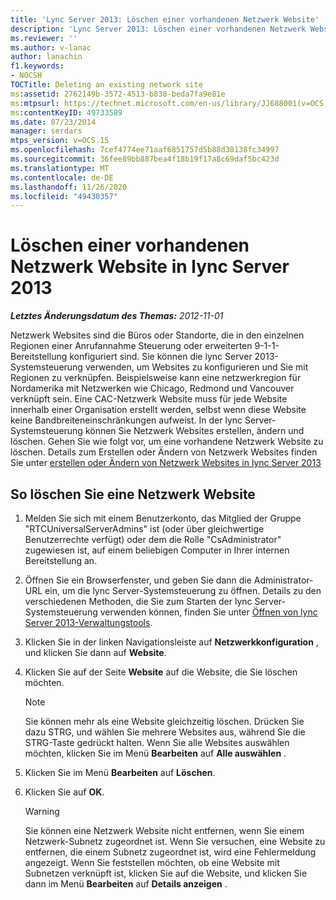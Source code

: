 ```yaml
---
title: 'Lync Server 2013: Löschen einer vorhandenen Netzwerk Website'
description: 'Lync Server 2013: Löschen einer vorhandenen Netzwerk Website.'
ms.reviewer: ''
ms.author: v-lanac
author: lanachin
f1.keywords:
- NOCSH
TOCTitle: Deleting an existing network site
ms:assetid: 2762149b-3572-4513-b838-beda7fa9e81e
ms:mtpsurl: https://technet.microsoft.com/en-us/library/JJ688001(v=OCS.15)
ms:contentKeyID: 49733589
ms.date: 07/23/2014
manager: serdars
mtps_version: v=OCS.15
ms.openlocfilehash: 7cef4774ee71aaf6851757d5b88d30138fc34997
ms.sourcegitcommit: 36fee89bb887bea4f18b19f17a8c69daf5bc423d
ms.translationtype: MT
ms.contentlocale: de-DE
ms.lasthandoff: 11/26/2020
ms.locfileid: "49430357"
---
```

# <a name="deleting-an-existing-network-site-in-lync-server-2013"></a>Löschen einer vorhandenen Netzwerk Website in lync Server 2013

<div data-xmlns="http://www.w3.org/1999/xhtml">

<div class="topic" data-xmlns="http://www.w3.org/1999/xhtml" data-msxsl="urn:schemas-microsoft-com:xslt" data-cs="https://msdn.microsoft.com/">

<div data-asp="https://msdn2.microsoft.com/asp">



</div>

<div id="mainSection">

<div id="mainBody">

<span> </span>

_**Letztes Änderungsdatum des Themas:** 2012-11-01_

Netzwerk Websites sind die Büros oder Standorte, die in den einzelnen Regionen einer Anrufannahme Steuerung oder erweiterten 9-1-1-Bereitstellung konfiguriert sind. Sie können die lync Server 2013-Systemsteuerung verwenden, um Websites zu konfigurieren und Sie mit Regionen zu verknüpfen. Beispielsweise kann eine netzwerkregion für Nordamerika mit Netzwerken wie Chicago, Redmond und Vancouver verknüpft sein. Eine CAC-Netzwerk Website muss für jede Website innerhalb einer Organisation erstellt werden, selbst wenn diese Website keine Bandbreiteneinschränkungen aufweist. In der lync Server-Systemsteuerung können Sie Netzwerk Websites erstellen, ändern und löschen. Gehen Sie wie folgt vor, um eine vorhandene Netzwerk Website zu löschen. Details zum Erstellen oder Ändern von Netzwerk Websites finden Sie unter [erstellen oder Ändern von Netzwerk Websites in lync Server 2013](lync-server-2013-creating-or-modifying-network-sites.md)

<div>

## <a name="to-delete-a-network-site"></a>So löschen Sie eine Netzwerk Website

1.  Melden Sie sich mit einem Benutzerkonto, das Mitglied der Gruppe "RTCUniversalServerAdmins" ist (oder über gleichwertige Benutzerrechte verfügt) oder dem die Rolle "CsAdministrator" zugewiesen ist, auf einem beliebigen Computer in Ihrer internen Bereitstellung an.

2.  Öffnen Sie ein Browserfenster, und geben Sie dann die Administrator-URL ein, um die lync Server-Systemsteuerung zu öffnen. Details zu den verschiedenen Methoden, die Sie zum Starten der lync Server-Systemsteuerung verwenden können, finden Sie unter [Öffnen von lync Server 2013-Verwaltungstools](lync-server-2013-open-lync-server-administrative-tools.md).

3.  Klicken Sie in der linken Navigationsleiste auf **Netzwerkkonfiguration** , und klicken Sie dann auf **Website**.

4.  Klicken Sie auf der Seite **Website** auf die Website, die Sie löschen möchten.
    
    <div>
    

    > [!NOTE]  
    > Sie können mehr als eine Website gleichzeitig löschen. Drücken Sie dazu STRG, und wählen Sie mehrere Websites aus, während Sie die STRG-Taste gedrückt halten. Wenn Sie alle Websites auswählen möchten, klicken Sie im Menü <STRONG>Bearbeiten</STRONG> auf <STRONG>Alle auswählen</STRONG> .

    
    </div>

5.  Klicken Sie im Menü **Bearbeiten** auf **Löschen**.

6.  Klicken Sie auf **OK**.
    
    <div>
    

    > [!WARNING]  
    > Sie können eine Netzwerk Website nicht entfernen, wenn Sie einem Netzwerk-Subnetz zugeordnet ist. Wenn Sie versuchen, eine Website zu entfernen, die einem Subnetz zugeordnet ist, wird eine Fehlermeldung angezeigt. Wenn Sie feststellen möchten, ob eine Website mit Subnetzen verknüpft ist, klicken Sie auf die Website, und klicken Sie dann im Menü <STRONG>Bearbeiten</STRONG> auf <STRONG>Details anzeigen</STRONG> .

    
    </div>

</div>

</div>

<span> </span>

</div>

</div>

</div>


